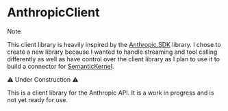 # AnthropicClient

> [!NOTE]  
> This client library is heavily inspired by the [Anthropic.SDK](https://github.com/tghamm/Anthropic.SDK) library. I chose to create a new library because I wanted to handle streaming and tool calling differently as well as have control over the client library as I plan to use it to build a connector for [SemanticKernel](https://github.com/microsoft/semantic-kernel).

⚠️ Under Construction ⚠️

This is a client library for the Anthropic API. It is a work in progress and is not yet ready for use.
